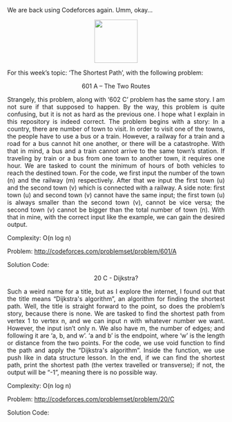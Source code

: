 We are back using Codeforces again. Umm, okay…

<p align="center">
<img width="100" height="100" src="https://user-images.githubusercontent.com/25146223/48302430-5f4e7100-e52f-11e8-9a1c-f41e617429a3.jpg">

For this week’s topic: ‘The Shortest Path’, with the following problem:

<p align="center">601 A – The Two Routes</p>

<p align="justify">
Strangely, this problem, along with ‘602 C’ problem has the same story. I am not sure if that supposed to happen. By the way, this problem is quite confusing, but it is not as hard as the previous one. I hope what I explain in this repository is indeed correct. The problem begins with a story: In a country, there are number of town to visit. In order to visit one of the towns, the people have to use a bus or a train. However, a railway for a train and a road for a bus cannot hit one another, or there will be a catastrophe. With that in mind, a bus and a train cannot arrive to the same town’s station. If traveling by train or a bus from one town to another town, it requires one hour. We are tasked to count the minimum of hours of both vehicles to reach the destined town. For the code, we first input the number of the town (n) and the railway (m) respectively. After that we input the first town (u) and the second town (v) which is connected with a railway. A side note: first town (u) and second town (v) cannot have the same input; the first town (u) is always smaller than the second town (v), cannot be vice versa; the second town (v) cannot be bigger than the total number of town (n). With that in mine, with the correct input like the example, we can gain the desired output.

Complexity: O(n log n)

Problem: http://codeforces.com/problemset/problem/601/A

Solution Code:

<p align="center">20 C - Dijkstra?</p>

<p align="justify">
Such a weird name for a title, but as I explore the internet, I found out that the title means “Dijkstra's algorithm”, an algorithm for finding the shortest path. Well, the title is straight forward to the point, so does the problem’s story, because there is none. We are tasked to find the shortest path from vertex 1 to vertex n, and we can input n with whatever number we want. However, the input isn’t only n. We also have m, the number of edges; and following it are ‘a, b, and w’. ‘a and b’ is the endpoint, where ‘w’ is the length or distance from the two points. For the code, we use void function to find the path and apply the “Dijkstra's algorithm”. Inside the function, we use push like in data structure lesson. In the end, if we can find the shortest path, print the shortest path (the vertex travelled or transverse); if not, the output will be “-1”, meaning there is no possible way.

Complexity: O(n log n)

Problem: http://codeforces.com/problemset/problem/20/C

Solution Code:
